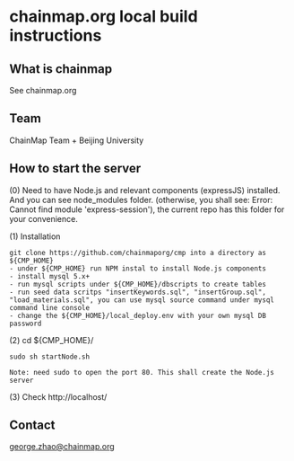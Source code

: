 # chainmap.org local build instructions


## What is chainmap
See chainmap.org

## Team

ChainMap Team + Beijing University

## How to start the server

(0) Need to have Node.js and relevant components (expressJS) installed. And you can see node_modules folder.
	(otherwise, you shall see: Error: Cannot find module 'express-session'), the current repo has this folder for your convenience.

(1) Installation

    git clone https://github.com/chainmaporg/cmp into a directory as ${CMP_HOME}
    - under ${CMP_HOME} run NPM instal to install Node.js components
    - install mysql 5.x+
    - run mysql scripts under ${CMP_HOME}/dbscripts to create tables
    - run seed data scritps "insertKeywords.sql", "insertGroup.sql", "load_materials.sql", you can use mysql source command under mysql command line console
    - change the ${CMP_HOME}/local_deploy.env with your own mysql DB password

(2) cd ${CMP_HOME}/

    sudo sh startNode.sh 
    
    Note: need sudo to open the port 80. This shall create the Node.js server

(3) Check http://localhost/


## Contact

george.zhao@chainmap.org
